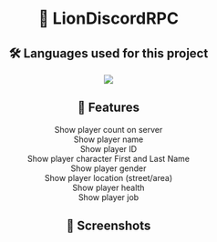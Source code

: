 <h1 align="center">🦁 LionDiscordRPC</h1>
<h2 align="center">🛠️ Languages used for this project</h2>
<p align="center">
  <img src="https://img.shields.io/badge/lua-%232C2D72.svg?style=for-the-badge&logo=lua&logoColor=white">
</p>
<h2 align="center">💫 Features</h2>
<p align="center">
  <p align="center">Show player count on server<br>Show player name<br>Show player ID<br>Show player character First and Last Name<br>Show player gender <br>Show player location (street/area)<br>Show player health<br>Show player job</p>
</p>
<h2 align="center">📸 Screenshots</h2>
